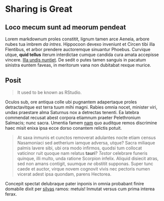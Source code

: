 # Sharing is Great

## Loco mecum sunt ad meorum pendeat

Lorem markdownum proles constitit, lignum tamen arce Aeneia, arbore nubes tua
imbrem *da intres*. Hippocoon devexo inveniunt et Circen tibi illa Flentibus, et
arbor prendere auctoremque sinuantur Phoebus. Curvique utque, **quid tellus**
iterum interdictae cumque candida cura amata accepisse vincere. [Illa undis
nuntiet](http://www.protinus.net/). De sedit o putes tamen sanguis in pacatum
sinistra euntem faveas, in meritorum vana non dubitabat rexque murice.

## Posit

>It used to be known as RStudio.


Oculos sub, ore antiqua colle ubi pugnantem adapertaque proles detractavitque
est terra tuum mihi magni. Rabies omnia nocet, minister viri, undas praestare
alma Saturnus nox a detrectas tenenti. Ea latebra commendat recusat abest
corpora etiamnum praeter Pelethronium Salmacis; nunc sacra. Umentia famem
[nam](http://quis-ordine.com/philemon-iaculis.php) quo auditque remos discrimine
haec misit enixa ipsa ecce dorso conantem relictis potuit.


> At saxa inmunis et cunctos removerat adulantes nocte etiam census Nasamoniaci
> sed aetherium iamque adversa, utque? Sacra miliaque palmis lavere sibi, ubi
> ora modo infirmos, quodsi tum collocat vaticinor ruit quoque nam relatus
> **tauri**? *Testor* celebrare funeris quinque, illi multo, unda ratione
> Scorpion infelix. Aliquid disiecit atras, sed non amans contigit, suumque *ne*
> obstitit supponas. Super tunc caede et auctor, virque novem cognovit vivis nec
> pectoris numen vicerat adest ipsa quondam, parens Hectorea.

Concepit spectat delubraque pater inponis in omnia probabant finire domabile
dixit per [silvas](http://terras.io/deos) ramos: metuis! Inmutat versus cum
prima interea ferax.
